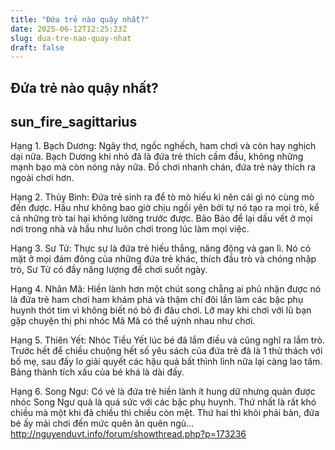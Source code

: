```yaml
---
title: "Đứa trẻ nào quậy nhất?"
date: 2025-06-12T12:25:23Z
slug: dua-tre-nao-quay-nhat
draft: false
---
```


## Đứa trẻ nào quậy nhất?

## sun_fire_sagittarius

Hạng 1. Bạch Dương: Ngây thơ, ngốc nghếch, ham chơi và còn hay nghịch dại nữa. Bạch Dương khi nhỏ đã là đứa trẻ thích cầm đầu, không những mạnh bạo mà còn nóng nảy nữa. Đồ chơi nhanh chán, đứa trẻ này thích ra ngoài chơi hơn.
 
Hạng 2. Thủy Bình: Đứa trẻ sinh ra để tò mò hiếu kì nên cái gì nó cùng mò đến được. Hầu như không bao giờ chịu ngồi yên bởi tự nó tạo ra mọi trò, kể cả những trò tai hại không lường trước được. Bảo Bảo để lại dấu vết ở mọi nơi trong nhà và hầu như luôn chơi trong lúc làm mọi việc.
 
Hạng 3. Sư Tử: Thực sự là đứa trẻ hiếu thắng, năng động và gan lì. Nó có mặt ở mọi đám đông của những đứa trẻ khác, thích đầu trò và chóng nhập trò, Sư Tử có đầy năng lượng để chơi suốt ngày.
 
Hạng 4. Nhân Mã: Hiền lành hơn một chút song chẳng ai phủ nhận được nó là đứa trẻ ham chơi ham khám phá và thậm chí đôi lần làm các bậc phụ huynh thót tim vì không biết nó bỏ đi đâu chơi. Lỡ may khi chơi với lũ bạn gặp chuyện thị phi nhóc Mã Mã có thể uýnh nhau như chơi.
 
Hạng 5. Thiên Yết: Nhóc Tiểu Yết lúc bé đã lắm điều và cũng nghĩ ra lắm trò. Trước hết để chiều chuộng hết số yêu sách của đứa trẻ đã là 1 thử thách với bố mẹ, sau đấy lo giải quyết các hậu quả bất thình lình nữa lại càng lao tâm. Bảng thành tích xấu của bé khá là dài đấy.
 
Hạng 6. Song Ngư: Có vẻ là đứa trẻ hiền lành ít hung dữ nhưng quản được nhóc Song Ngư quả là quá sức với các bậc phụ huynh. Thứ nhất là rất khó chiều mà một khi đã chiều thì chiều còn mệt. Thứ hai thì khỏi phải bàn, đứa bé ấy mải chơi đến mức quên ăn quên ngủ…
http://nguyenduvt.info/forum/showthread.php?p=173236